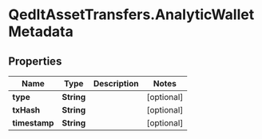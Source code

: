 # QedItAssetTransfers.AnalyticWalletMetadata

## Properties
Name | Type | Description | Notes
------------ | ------------- | ------------- | -------------
**type** | **String** |  | [optional] 
**txHash** | **String** |  | [optional] 
**timestamp** | **String** |  | [optional] 



